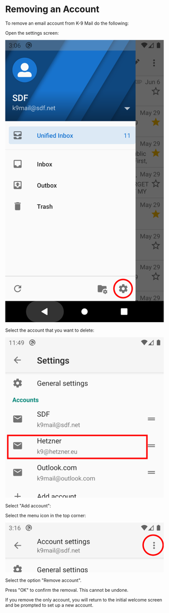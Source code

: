 # Removing an Account

To remove an email account from K-9 Mail do the following:

Open the settings screen:

![settings icon](../img/screenshots/settings_select.png)

Select the account that you want to delete:

![select account](../img/screenshots/account_select.png)

Select "Add account":


Select the menu icon in the top corner:

![menu icon](../img/screenshots/account_menu_icon.png)

Select the option "Remove account".

Press "OK" to confirm the removal. This cannot be undone.

If you remove the only account, you will return to the initial welcome screen and be prompted
to set up a new account.
